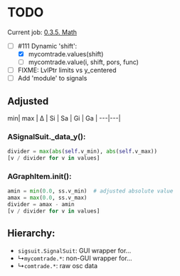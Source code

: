 # TODO

Current job: [0.3.5. Math](https://github.com/tieugene/iosc.py/milestone/17)

- [ ] #111 Dynamic 'shift':
  + [x] mycomtrade.values(shift)
  + [ ] mycomtrade.value(i, shift, pors, func)
-[ ] FIXME: LvlPtr limits vs y_centered
- [ ] Add 'module' to signals

## Adjusted

min| max | Δ | Si | Sa | Gi | Ga |
---|---|

### ASignalSuit._data_y():
```py
divider = max(abs(self.v_min), abs(self.v_max))
[v / divider for v in values]
```

### AGraphItem.__init__():
```py
amin = min(0.0, ss.v_min)  # adjusted absolute value
amax = max(0.0, ss.v_max)
divider = amax - amin
[v / divider for v in values]
```

## Hierarchy:

- `sigsuit.SignalSuit`: GUI wrapper for&hellip;
- &rdsh;`mycomtrade.*`: non-GUI wrapper for&hellip;
- &rdsh;`comtrade.*`: raw osc data
